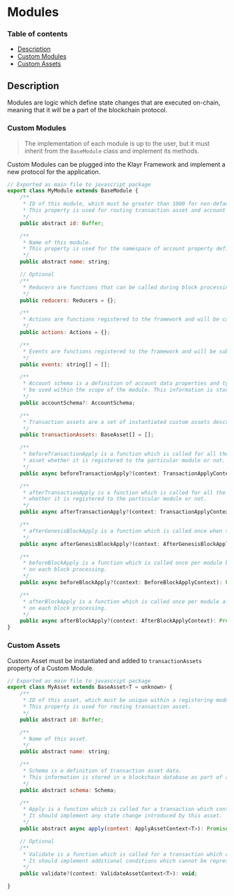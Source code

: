 # Modules

### Table of contents

- [Description](#description)
- [Custom Modules](#custom-modules)
- [Custom Assets](#custom-assets)

## Description

Modules are logic which define state changes that are executed on-chain, meaning that it will be a part of the blockchain protocol.

### Custom Modules

> The implementation of each module is up to the user, but it must inherit from the `BaseModule` class and implement its methods.

Custom Modules can be plugged into the Klayr Framework and implement a new protocol for the application.

```js
// Exported as main file to javascript package
export class MyModule extends BaseModule {
    /**
     * ID of this module, which must be greater than 1000 for non-default modules and unique across the application.
     * This property is used for routing transaction asset and account schema field number.
     */
    public abstract id: Buffer;

    /**
     * Name of this module.
     * This property is used for the namespace of account property defined in this module.
     */
    public abstract name: string;

    // Optional
    /**
     * Reducers are functions that can be called during block processing from other modules.
     */
    public reducers: Reducers = {};

    /**
     * Actions are functions registered to the framework and will be callable from the plugins.
     */
    public actions: Actions = {};

    /**
     * Events are functions registered to the framework and will be subscribable from the plugins.
     */
    public events: string[] = [];

    /**
     * Account schema is a definition of account data properties and types, that is intended to
     * be used within the scope of the module. This information is stored in a blockchain database.
     */
    public accountSchema?: AccountSchema;

    /**
     * Transaction assets are a set of instantiated custom assets described below.
     */
    public transactionAssets: BaseAsset[] = [];

    /**
     * beforeTransactionApply is a function which is called for all the transactions before applying
     * asset whether it is registered to the particular module or not.
     */
    public async beforeTransactionApply?(context: TransactionApplyContext): Promise<void>;

    /**
     * afterTransactionApply is a function which is called for all the transactions after applying asset
     * whether it is registered to the particular module or not.
     */
    public async afterTransactionApply?(context: TransactionApplyContext): Promise<void>;

    /**
     * afterGenesisBlockApply is a function which is called once when starting a blockchain.
     */
    public async afterGenesisBlockApply?(context: AfterGenesisBlockApplyContext): Promise<void>;

    /**
     * beforeBlockApply is a function which is called once per module before starting the state changes
     * on each block processing.
     */
    public async beforeBlockApply?(context: BeforeBlockApplyContext): Promise<void>;

    /**
     * afterBlockApply is a function which is called once per module after all the state changes
     * on each block processing.
     */
	public async afterBlockApply?(context: AfterBlockApplyContext): Promise<void>;
}
```

### Custom Assets

Custom Asset must be instantiated and added to `transactionAssets` property of a Custom Module.

```js
// Exported as main file to javascript package
export class MyAsset extends BaseAsset<T = unknown> {
    /**
     * ID of this asset, which must be unique within a registering module.
     * This property is used for routing transaction asset.
     */
    public abstract id: Buffer;

    /**
     * Name of this asset.
     */
    public abstract name: string;

    /**
     * Schema is a definition of transaction asset data.
     * This information is stored in a blockchain database as part of a transaction.
     */
	public abstract schema: Schema;

    /**
     * Apply is a function which is called for a transaction which contains this asset.
     * It should implement any state change introduced by this asset.
     */
    public abstract async apply(context: ApplyAssetContext<T>): Promise<void>;

    // Optional
    /**
     * Validate is a function which is called for a transaction which contains this asset.
     * It should implement additional conditions which cannot be represented by the schema.
     */
	public validate?(context: ValidateAssetContext<T>): void;

}
```
